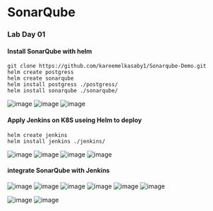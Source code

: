 # SonarQube

### Lab Day 01

#### Install SonarQube with helm

    git clone https://github.com/kareemelkasaby1/Sonarqube-Demo.git
    helm create postgress
    helm create sonarqube
    helm install postgress ./postgress/
    helm install sonarqube ./sonarqube/
  
![image](https://user-images.githubusercontent.com/40915944/217374706-05b4605f-6814-43e5-8f4c-5677a11cb4c7.png)
![image](https://user-images.githubusercontent.com/40915944/217374819-1934579a-0b94-4c35-be89-ba919a3fd312.png)
![image](https://user-images.githubusercontent.com/40915944/217375073-939c9de3-43b1-4811-a37f-962c9c303d98.png)


#### Apply Jenkins on K8S useing Helm to deploy

    helm create jenkins
    helm install jenkins ./jenkins/
    
![image](https://user-images.githubusercontent.com/40915944/217377852-053af4d2-fe76-4335-a4b7-40f94809d63f.png)
![image](https://user-images.githubusercontent.com/40915944/217378080-a94a9e10-bf44-4382-bb06-a90d412e7088.png)
![image](https://user-images.githubusercontent.com/40915944/217378502-e060fe83-ad9c-499c-a4cc-adf014641a13.png)
![image](https://user-images.githubusercontent.com/40915944/217380348-026f230e-6e85-4b41-82c9-36667b5c2dbb.png)

#### integrate SonarQube with Jenkins 

![image](https://user-images.githubusercontent.com/40915944/217384540-b62a523e-c2e5-476e-bfcd-4e10d864f14f.png)
![image](https://user-images.githubusercontent.com/40915944/217384984-4d5f6df9-1e4c-4410-aaa0-72e21ade9a9c.png)
![image](https://user-images.githubusercontent.com/40915944/217390073-95fd6dfb-08b2-4c75-91ca-f57469ef28c1.png)
![image](https://user-images.githubusercontent.com/40915944/217390545-9a0f6871-2994-4a6a-86d2-a65e23ea62e1.png)
![image](https://user-images.githubusercontent.com/40915944/217391468-12f9f4bd-90d8-4705-b97d-2089ebd7bdf3.png)
![image](https://user-images.githubusercontent.com/40915944/217392493-05493a9b-cefd-4e4e-8520-fb085f50bdda.png)

![image](https://user-images.githubusercontent.com/40915944/217396697-f7d2723d-613f-41bd-9d07-de17946ed28a.png)
![image](https://user-images.githubusercontent.com/40915944/217396495-f6a54a72-767b-4177-907a-13a9d0365fc6.png)

